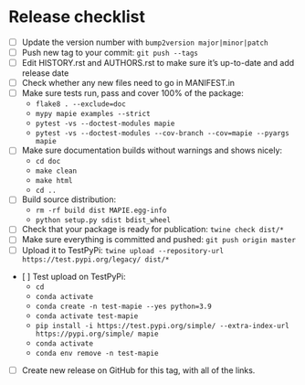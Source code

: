 # Release checklist

- [ ] Update the version number with `bump2version major|minor|patch`
- [ ] Push new tag to your commit: `git push --tags`
- [ ] Edit HISTORY.rst and AUTHORS.rst to make sure it’s up-to-date and add release date
- [ ] Check whether any new files need to go in MANIFEST.in
- [ ] Make sure tests run, pass and cover 100% of the package:
    * `flake8 . --exclude=doc`
    * `mypy mapie examples --strict`
    * `pytest -vs --doctest-modules mapie`
    * `pytest -vs --doctest-modules --cov-branch --cov=mapie --pyargs mapie`
- [ ] Make sure documentation builds without warnings and shows nicely:
    * `cd doc`
    * `make clean`
    * `make html`
    * `cd ..`
- [ ] Build source distribution:
    * `rm -rf build dist MAPIE.egg-info`
    * `python setup.py sdist bdist_wheel`
- [ ] Check that your package is ready for publication: `twine check dist/*`
- [ ] Make sure everything is committed and pushed: `git push origin master`
- [ ] Upload it to TestPyPi: `twine upload --repository-url https://test.pypi.org/legacy/ dist/*`
- [ ] Test upload on TestPyPi:
    * `cd`
    * `conda activate`
    * `conda create -n test-mapie --yes python=3.9`
    * `conda activate test-mapie`
    * `pip install -i https://test.pypi.org/simple/ --extra-index-url https://pypi.org/simple/ mapie`
    * `conda activate`
    * `conda env remove -n test-mapie`
- [ ] Create new release on GitHub for this tag, with all of the links.
